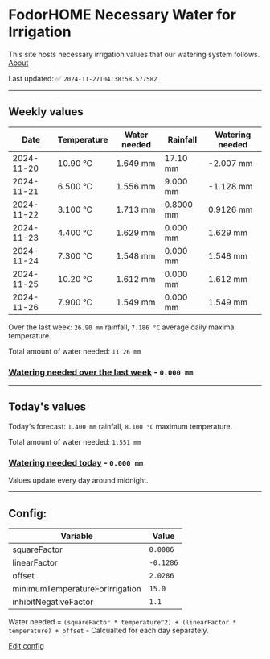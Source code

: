 # FodorHOME Necessary Water for Irrigation

This site hosts necessary irrigation values that our watering system follows. [About](https://github.com/redyau/irrigation)

Last updated: ✅ `2024-11-27T04:38:58.577582`

---

## Weekly values

| Date | Temperature | Water needed | Rainfall | Watering needed |
|-----|-----|-----|-----|-----|
| 2024-11-20 | 10.90 °C | 1.649 mm | 17.10 mm | -2.007 mm |
| 2024-11-21 | 6.500 °C | 1.556 mm | 9.000 mm | -1.128 mm |
| 2024-11-22 | 3.100 °C | 1.713 mm | 0.8000 mm | 0.9126 mm |
| 2024-11-23 | 4.400 °C | 1.629 mm | 0.000 mm | 1.629 mm |
| 2024-11-24 | 7.300 °C | 1.548 mm | 0.000 mm | 1.548 mm |
| 2024-11-25 | 10.20 °C | 1.612 mm | 0.000 mm | 1.612 mm |
| 2024-11-26 | 7.900 °C | 1.549 mm | 0.000 mm | 1.549 mm |


Over the last week: `26.90 mm` rainfall, `7.186 °C` average daily maximal temperature.

Total amount of water needed: `11.26 mm`

### [Watering needed over the last week](lastweek.txt) - `0.000 mm`

---

## Today's values

Today's forecast: `1.400 mm` rainfall, `8.100 °C` maximum temperature.

Total amount of water needed: `1.551 mm`

### [Watering needed today](today.txt) - `0.000 mm`

Values update every day around midnight.

---

## Config:

| Variable | Value |
|-----|-----|
| squareFactor | `0.0086` |
| linearFactor | `-0.1286` |
| offset | `2.0286` |
| minimumTemperatureForIrrigation | `15.0` |
| inhibitNegativeFactor | `1.1` |

Water needed = `(squareFactor * temperature^2) + (linearFactor * temperature) + offset` - Calcualted for each day separately.

[Edit config](https://github.com/RedyAu/irrigation/edit/main/config.json)
